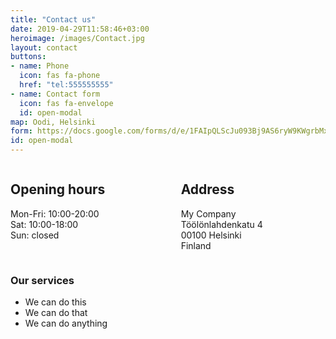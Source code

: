 ```yaml
---
title: "Contact us"
date: 2019-04-29T11:58:46+03:00
heroimage: /images/Contact.jpg
layout: contact
buttons:
- name: Phone
  icon: fas fa-phone
  href: "tel:555555555"
- name: Contact form
  icon: fas fa-envelope
  id: open-modal
map: Oodi, Helsinki
form: https://docs.google.com/forms/d/e/1FAIpQLScJu093Bj9AS6ryW9KWgrbMx6vYZF2dxk_vlboINkKqfRU83A/viewform?embedded=true
id: open-modal
---
```



<div class="columns is-multiline is-mobile">
    <div class="column">
        <h2 class="title is-4">Opening hours</h2>
        <p>Mon-Fri: 10:00-20:00<br>
        Sat: 10:00-18:00<br>
        Sun: closed</p>
    </div>
    <div class="column">
        <h2 class="title is-4">Address</h2>
        <p>My Company <br>Töölönlahdenkatu 4 <br>00100 Helsinki<br>Finland</p>
    </div>
</div>



### Our services
- We can do this
- We can do that
- We can do anything
